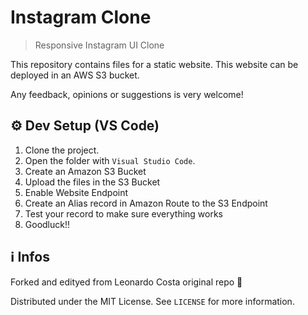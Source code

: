 # Instagram Clone

> Responsive Instagram UI Clone
 
This repository contains files for a static website. This website can be deployed in an AWS S3 bucket. 

Any feedback, opinions or suggestions is very welcome!



## ⚙ Dev Setup (VS Code)

1. Clone the project.
2. Open the folder with ``Visual Studio Code``.
3. Create an Amazon S3 Bucket
4. Upload the files in the S3 Bucket
5. Enable Website Endpoint 
6. Create an Alias record in Amazon Route to the S3 Endpoint 
7. Test your record to make sure everything works
5. Goodluck!!

## ℹ Infos

Forked and edityed from  Leonardo Costa original repo 🙂

Distributed under the MIT License. See ``LICENSE`` for more information.
